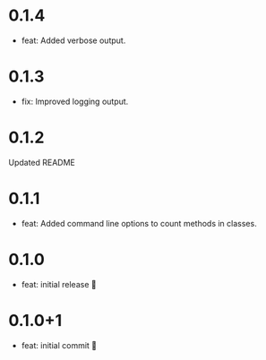 # 0.1.4
- feat: Added verbose output.

# 0.1.3
- fix: Improved logging output.

# 0.1.2
Updated README

# 0.1.1

- feat: Added command line options to count methods in classes.

# 0.1.0

- feat: initial release 🎉

# 0.1.0+1

- feat: initial commit 🎉
